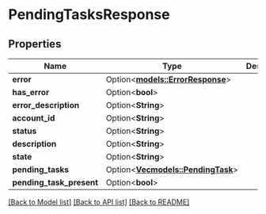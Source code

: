 # PendingTasksResponse

## Properties

Name | Type | Description | Notes
------------ | ------------- | ------------- | -------------
**error** | Option<[**models::ErrorResponse**](ErrorResponse.md)> |  | [optional]
**has_error** | Option<**bool**> |  | [optional]
**error_description** | Option<**String**> |  | [optional]
**account_id** | Option<**String**> |  | [optional]
**status** | Option<**String**> |  | [optional]
**description** | Option<**String**> |  | [optional]
**state** | Option<**String**> |  | [optional]
**pending_tasks** | Option<[**Vec<models::PendingTask>**](PendingTask.md)> |  | [optional]
**pending_task_present** | Option<**bool**> |  | [optional]

[[Back to Model list]](../README.md#documentation-for-models) [[Back to API list]](../README.md#documentation-for-api-endpoints) [[Back to README]](../README.md)
